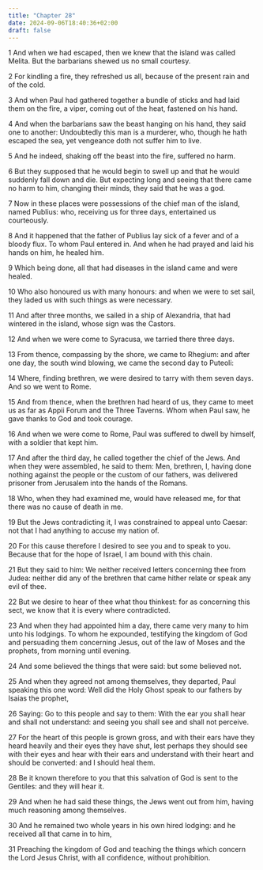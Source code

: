 ```yaml
---
title: "Chapter 28"
date: 2024-09-06T18:40:36+02:00
draft: false
---
```




1 And when we had escaped, then we knew that the island was called Melita. But the barbarians shewed us no small courtesy.

2 For kindling a fire, they refreshed us all, because of the present rain and of the cold.

3 And when Paul had gathered together a bundle of sticks and had laid them on the fire, a viper, coming out of the heat, fastened on his hand.

4 And when the barbarians saw the beast hanging on his hand, they said one to another: Undoubtedly this man is a murderer, who, though he hath escaped the sea, yet vengeance doth not suffer him to live.

5 And he indeed, shaking off the beast into the fire, suffered no harm.

6 But they supposed that he would begin to swell up and that he would suddenly fall down and die. But expecting long and seeing that there came no harm to him, changing their minds, they said that he was a god.

7 Now in these places were possessions of the chief man of the island, named Publius: who, receiving us for three days, entertained us courteously.

8 And it happened that the father of Publius lay sick of a fever and of a bloody flux. To whom Paul entered in. And when he had prayed and laid his hands on him, he healed him.

9 Which being done, all that had diseases in the island came and were healed.

10 Who also honoured us with many honours: and when we were to set sail, they laded us with such things as were necessary.

11 And after three months, we sailed in a ship of Alexandria, that had wintered in the island, whose sign was the Castors.

12 And when we were come to Syracusa, we tarried there three days.

13 From thence, compassing by the shore, we came to Rhegium: and after one day, the south wind blowing, we came the second day to Puteoli:

14 Where, finding brethren, we were desired to tarry with them seven days. And so we went to Rome.

15 And from thence, when the brethren had heard of us, they came to meet us as far as Appii Forum and the Three Taverns. Whom when Paul saw, he gave thanks to God and took courage.

16 And when we were come to Rome, Paul was suffered to dwell by himself, with a soldier that kept him.

17 And after the third day, he called together the chief of the Jews. And when they were assembled, he said to them: Men, brethren, I, having done nothing against the people or the custom of our fathers, was delivered prisoner from Jerusalem into the hands of the Romans.

18 Who, when they had examined me, would have released me, for that there was no cause of death in me.

19 But the Jews contradicting it, I was constrained to appeal unto Caesar: not that I had anything to accuse my nation of.

20 For this cause therefore I desired to see you and to speak to you. Because that for the hope of Israel, I am bound with this chain.

21 But they said to him: We neither received letters concerning thee from Judea: neither did any of the brethren that came hither relate or speak any evil of thee.

22 But we desire to hear of thee what thou thinkest: for as concerning this sect, we know that it is every where contradicted.

23 And when they had appointed him a day, there came very many to him unto his lodgings. To whom he expounded, testifying the kingdom of God and persuading them concerning Jesus, out of the law of Moses and the prophets, from morning until evening.

24 And some believed the things that were said: but some believed not.

25 And when they agreed not among themselves, they departed, Paul speaking this one word: Well did the Holy Ghost speak to our fathers by Isaias the prophet,

26 Saying: Go to this people and say to them: With the ear you shall hear and shall not understand: and seeing you shall see and shall not perceive.

27 For the heart of this people is grown gross, and with their ears have they heard heavily and their eyes they have shut, lest perhaps they should see with their eyes and hear with their ears and understand with their heart and should be converted: and I should heal them.

28 Be it known therefore to you that this salvation of God is sent to the Gentiles: and they will hear it.

29 And when he had said these things, the Jews went out from him, having much reasoning among themselves.

30 And he remained two whole years in his own hired lodging: and he received all that came in to him,

31 Preaching the kingdom of God and teaching the things which concern the Lord Jesus Christ, with all confidence, without prohibition.

